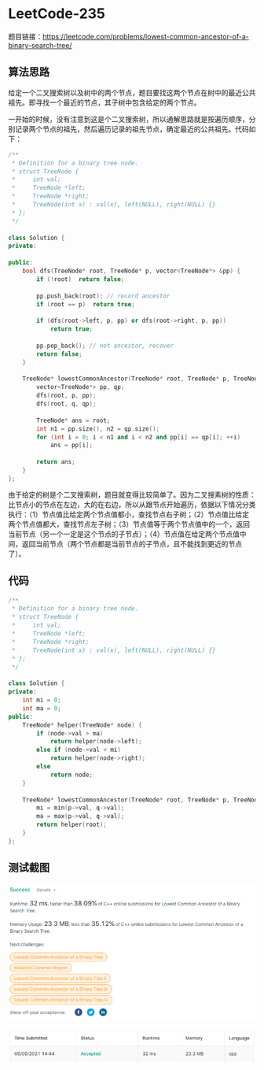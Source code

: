 # LeetCode-235

题目链接：https://leetcode.com/problems/lowest-common-ancestor-of-a-binary-search-tree/

## 算法思路

给定一个二叉搜索树以及树中的两个节点，题目要找这两个节点在树中的最近公共祖先。即寻找一个最近的节点，其子树中包含给定的两个节点。

一开始的时候，没有注意到这是个二叉搜索树，所以通解思路就是按遍历顺序，分别记录两个节点的祖先，然后遍历记录的祖先节点，确定最近的公共祖先。代码如下：
```cpp
/**
 * Definition for a binary tree node.
 * struct TreeNode {
 *     int val;
 *     TreeNode *left;
 *     TreeNode *right;
 *     TreeNode(int x) : val(x), left(NULL), right(NULL) {}
 * };
 */

class Solution {
private:

public:
    bool dfs(TreeNode* root, TreeNode* p, vector<TreeNode*> &pp) {
        if (!root)  return false;

        pp.push_back(root); // record ancestor
        if (root == p)  return true;

        if (dfs(root->left, p, pp) or dfs(root->right, p, pp))
            return true;

        pp.pop_back(); // not ancestor, recover
        return false;
    }

    TreeNode* lowestCommonAncestor(TreeNode* root, TreeNode* p, TreeNode* q) {
        vector<TreeNode*> pp, qp;
        dfs(root, p, pp);
        dfs(root, q, qp);

        TreeNode* ans = root;
        int n1 = pp.size(), n2 = qp.size();
        for (int i = 0; i < n1 and i < n2 and pp[i] == qp[i]; ++i)
            ans = pp[i];

        return ans;
    }
};
```

由于给定的树是个二叉搜索树，题目就变得比较简单了。因为二叉搜素树的性质：比节点小的节点在左边，大的在右边，所以从跟节点开始遍历，依据以下情况分类执行：（1）节点值比给定两个节点值都小，查找节点右子树；（2）节点值比给定两个节点值都大，查找节点左子树；（3）节点值等于两个节点值中的一个，返回当前节点（另一个一定是这个节点的子节点）；（4）节点值在给定两个节点值中间，返回当前节点（两个节点都是当前节点的子节点，且不能找到更近的节点了）。

## 代码

```cpp
/**
 * Definition for a binary tree node.
 * struct TreeNode {
 *     int val;
 *     TreeNode *left;
 *     TreeNode *right;
 *     TreeNode(int x) : val(x), left(NULL), right(NULL) {}
 * };
 */

class Solution {
private:
    int mi = 0;
    int ma = 0;
public:
    TreeNode* helper(TreeNode* node) {
        if (node->val > ma)
            return helper(node->left);
        else if (node->val < mi)
            return helper(node->right);
        else
            return node;
    }
    
    TreeNode* lowestCommonAncestor(TreeNode* root, TreeNode* p, TreeNode* q) {
        mi = min(p->val, q->val);
        ma = max(p->val, q->val);
        return helper(root);
    }
};
```

## 测试截图

![img](./accept.png)

